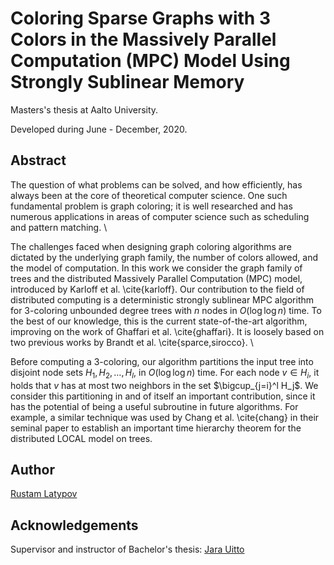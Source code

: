 # Coloring Sparse Graphs with 3 Colors in the Massively Parallel Computation (MPC) Model Using Strongly Sublinear Memory

Masters's thesis at Aalto University.

Developed during June - December, 2020.

## Abstract

The question of what problems can be solved, and how efficiently, has always been at the core of theoretical computer science. One such fundamental problem is graph coloring; it is well researched and has numerous applications in areas of computer science such as scheduling and pattern matching. \\

The challenges faced when designing graph coloring algorithms are dictated by the underlying graph family, the number of colors allowed, and the model of computation. In this work we consider the graph family of trees and the distributed Massively Parallel Computation (MPC) model, introduced by Karloff et al. \cite{karloff}. Our contribution to the field of distributed computing is a deterministic strongly sublinear MPC algorithm for 3-coloring unbounded degree trees with $n$ nodes in $O(\log \log n)$ time. To the best of our knowledge, this is the current state-of-the-art algorithm, improving on the work of Ghaffari et al. \cite{ghaffari}. It is loosely based on two previous works by Brandt et al. \cite{sparce,sirocco}. \\

Before computing a 3-coloring, our algorithm partitions the input tree into disjoint node sets $H_1,H_2,\dots,H_l$, in $O(\log \log n)$ time. For each node $v \in H_i$, it holds that $v$ has at most two neighbors in the set $\bigcup_{j=i}^l H_j$. We consider this partitioning in and of itself an important contribution, since it has the potential of being a useful subroutine in future algorithms. For example, a similar technique was used by Chang et al. \cite{chang} in their seminal paper to establish an important time hierarchy theorem for the distributed LOCAL model on trees. 


## Author

[Rustam Latypov](mailto:rustam.latypov@aalto.fi)


## Acknowledgements

Supervisor and instructor of Bachelor's thesis: [Jara Uitto](mailto:jara.uitto@aalto.fi)



